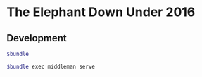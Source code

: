 # The Elephant Down Under 2016

## Development

```bash
$bundle
```

```bash
$bundle exec middleman serve
```
